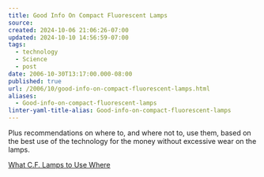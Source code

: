 ```yaml
---
title: Good Info On Compact Fluorescent Lamps
source: 
created: 2024-10-06 21:06:26-07:00
updated: 2024-10-10 14:56:59-07:00
tags:
  - technology
  - Science
  - post
date: 2006-10-30T13:17:00.000-08:00
published: true
url: /2006/10/good-info-on-compact-fluorescent-lamps.html
aliases:
  - Good-info-on-compact-fluorescent-lamps
linter-yaml-title-alias: Good-info-on-compact-fluorescent-lamps
---
```



Plus recommendations on where to, and where not to, use them, based on the best use of the technology for the money without excessive wear on the lamps.  
  
[What C.F. Lamps to Use Where](https://members.misty.com/don/cfapp.html)
